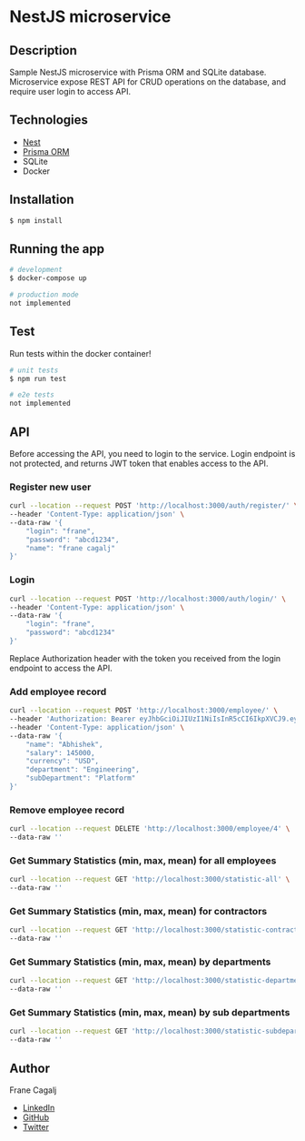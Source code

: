 # NestJS microservice

## Description
Sample NestJS microservice with Prisma ORM and SQLite database. Microservice expose 
REST API for CRUD operations on the database, and require user login to access API.

## Technologies

- [Nest](https://github.com/nestjs/nest)
- [Prisma ORM](https://www.prisma.io/)
- SQLite
- Docker

## Installation

```bash
$ npm install
```

## Running the app

```bash
# development
$ docker-compose up

# production mode
not implemented
```

## Test

Run tests within the docker container!

```bash
# unit tests
$ npm run test

# e2e tests
not implemented
```
## API

Before accessing the API, you need to login to the service. Login endpoint is not protected, and returns JWT token that 
enables access to the API.

### Register new user

```bash
curl --location --request POST 'http://localhost:3000/auth/register/' \
--header 'Content-Type: application/json' \
--data-raw '{
    "login": "frane",
    "password": "abcd1234",
    "name": "frane cagalj"
}'
```
### Login

```bash
curl --location --request POST 'http://localhost:3000/auth/login/' \
--header 'Content-Type: application/json' \
--data-raw '{
    "login": "frane",
    "password": "abcd1234"
}'
```

Replace Authorization header with the token you received from the login endpoint to access the API.

### Add employee record

```bash
curl --location --request POST 'http://localhost:3000/employee/' \
--header 'Authorization: Bearer eyJhbGciOiJIUzI1NiIsInR5cCI6IkpXVCJ9.eyJsb2dpbiI6ImZyYW5lIiwiaWF0IjoxNjc0NzQxNTE4LCJleHAiOjE2Nzk5MjU1MTh9.QHO3FTXR6hYoDu8fqnFkB_vB8ZLd3rZ_TfLzxgTyNWI' \
--header 'Content-Type: application/json' \
--data-raw '{
    "name": "Abhishek",
    "salary": 145000,
    "currency": "USD",
    "department": "Engineering",
    "subDepartment": "Platform"
}'
```

### Remove employee record

```bash
curl --location --request DELETE 'http://localhost:3000/employee/4' \
--data-raw ''
```

### Get Summary Statistics (min, max, mean) for all employees

```bash
curl --location --request GET 'http://localhost:3000/statistic-all' \
--data-raw ''
```

### Get Summary Statistics (min, max, mean) for contractors

```bash
curl --location --request GET 'http://localhost:3000/statistic-contractors' \
--data-raw ''
```

### Get Summary Statistics (min, max, mean) by departments

```bash
curl --location --request GET 'http://localhost:3000/statistic-departments' \
--data-raw ''
```

### Get Summary Statistics (min, max, mean) by sub departments

```bash
curl --location --request GET 'http://localhost:3000/statistic-subdepartments' \
--data-raw ''
```

## Author

Frane Cagalj
- [LinkedIn](https://www.linkedin.com/in/frane-cagalj)
- [GitHub](https://github.com/fcagalj)
- [Twitter](https://twitter.com/fcagalj)
